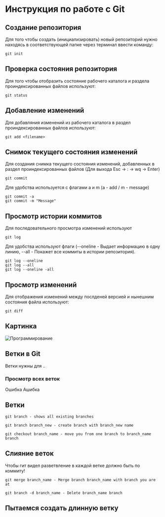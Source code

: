 # **Инструкция по работе с Git**

## Создание репозитория 

Для того чтобы создать (инициализировать) новый репозиторий нужно находясь в соответствующей папке через терминал ввести команду:

    git init

## Проверка состояния репозитория 

Для того чтобы отобразить состояние рабочего каталога и раздела проиндексированных файлов используют:

    git status

## Добавление изменений

Для добавляния изменений из рабочего каталога в раздел проиндексированных файлов используют: 

    git add <filename>

## Снимок текущего состояния изменений

Для создания снимка текущего состояния изменений, добавленных в раздел проиндексированных файлов (Для выхода Esc -> : -> wq -> Enter)

    git commit

Для удобства используется с флагами a и m (a - add / m - message)

    git commit -a
    git commit -m "Message"

## Просмотр истории коммитов

Для последовательного просмотра изменений используют

    git log

Для удобства используют флаги (--oneline - Выдает информацию в одну линию, --all - Покажет все коммиты в истории репозитория).

    git log --oneline
    git log --all
    git log --oneline -all

## Просмотр изменений

Для отображения изменений между послденей версией и нынешним состояния файла используют:

    git diff    

## Картинка

![Программирование](check.jfif)

## Ветки в Git

Ветки нужны для ..

### Просмотр всех веток

Ошибка
Ашибка

## Ветки
 
    git branch - shows all existing branches

    git branch branch_new - create branch with branch_new name

    git checkout branch_name - move you from one branch to branch_name branch

## Слияние веток

Чтобы гит видел разветвление в каждой ветке должно быть по коммиту!

    git merge branch_name - Merge branch branch_name with branch you are at

    git branch -d branch_name - Delete branch_name branch

## Пытаемся создать длинную ветку